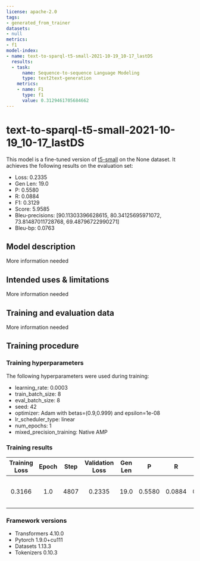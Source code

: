 ```yaml
---
license: apache-2.0
tags:
- generated_from_trainer
datasets:
- null
metrics:
- f1
model-index:
- name: text-to-sparql-t5-small-2021-10-19_10-17_lastDS
  results:
  - task:
      name: Sequence-to-sequence Language Modeling
      type: text2text-generation
    metrics:
    - name: F1
      type: f1
      value: 0.3129461705684662
---
```


<!-- This model card has been generated automatically according to the information the Trainer had access to. You
should probably proofread and complete it, then remove this comment. -->

# text-to-sparql-t5-small-2021-10-19_10-17_lastDS

This model is a fine-tuned version of [t5-small](https://huggingface.co/t5-small) on the None dataset.
It achieves the following results on the evaluation set:
- Loss: 0.2335
- Gen Len: 19.0
- P: 0.5580
- R: 0.0884
- F1: 0.3129
- Score: 5.9585
- Bleu-precisions: [90.11303396628615, 80.34125695971072, 73.81487011728768, 69.48796722990271]
- Bleu-bp: 0.0763

## Model description

More information needed

## Intended uses & limitations

More information needed

## Training and evaluation data

More information needed

## Training procedure

### Training hyperparameters

The following hyperparameters were used during training:
- learning_rate: 0.0003
- train_batch_size: 8
- eval_batch_size: 8
- seed: 42
- optimizer: Adam with betas=(0.9,0.999) and epsilon=1e-08
- lr_scheduler_type: linear
- num_epochs: 1
- mixed_precision_training: Native AMP

### Training results

| Training Loss | Epoch | Step | Validation Loss | Gen Len | P      | R      | F1     | Score  | Bleu-precisions                                                              | Bleu-bp |
|:-------------:|:-----:|:----:|:---------------:|:-------:|:------:|:------:|:------:|:------:|:----------------------------------------------------------------------------:|:-------:|
| 0.3166        | 1.0   | 4807 | 0.2335          | 19.0    | 0.5580 | 0.0884 | 0.3129 | 5.9585 | [90.11303396628615, 80.34125695971072, 73.81487011728768, 69.48796722990271] | 0.0763  |


### Framework versions

- Transformers 4.10.0
- Pytorch 1.9.0+cu111
- Datasets 1.13.3
- Tokenizers 0.10.3
